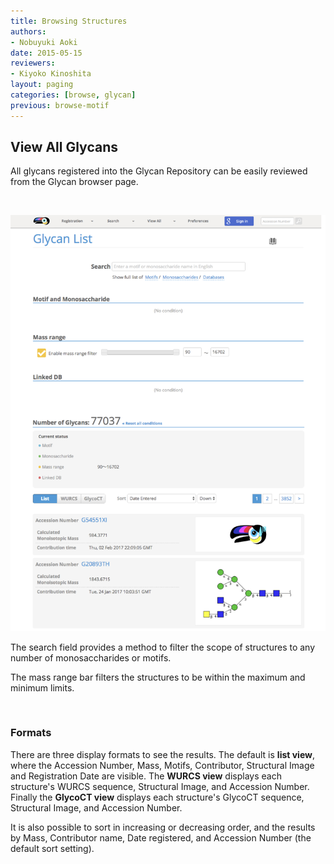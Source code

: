```yaml
---
title: Browsing Structures
authors:
- Nobuyuki Aoki
date: 2015-05-15
reviewers:
- Kiyoko Kinoshita
layout: paging
categories: [browse, glycan]
previous: browse-motif
---
```


View All Glycans
------------

All glycans registered into the Glycan Repository can be easily reviewed from the Glycan browser page.

<br>

![Glytoucan Glycan Browser](/images/manual/browse-glycanlist.png)

The search field provides a method to filter the scope of structures to any number of monosaccharides or motifs.

The mass range bar filters the structures to be within the maximum and minimum limits.

<br>

### Formats

There are three display formats to see the results.  The default is **list view**, where the Accession Number, Mass, Motifs, Contributor, Structural Image and Registration Date are visible.  The **WURCS view** displays each structure's WURCS sequence, Structural Image, and Accession Number.  Finally the **GlycoCT view** displays each structure's GlycoCT sequence, Structural Image, and Accession Number.

It is also possible to sort in increasing or decreasing order, and the results by Mass, Contributor name, Date registered, and Accession Number (the default sort setting).
